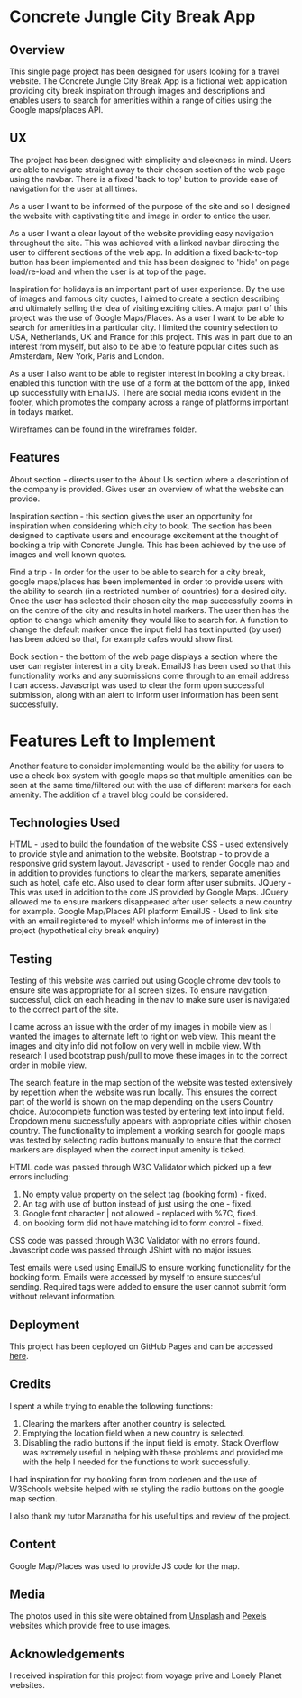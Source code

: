 # Concrete Jungle City Break App

## Overview

This single page project has been designed for users looking for a travel website.
The Concrete Jungle City Break App is a fictional web application providing city break inspiration through images and descriptions
and enables users to search for amenities within a range of cities using the Google maps/places API.


## UX

The project has been designed with simplicity and sleekness in mind. Users are able to navigate straight away
to their chosen section of the web page using the navbar. There is a fixed 'back to top' button to provide ease of navigation for the user at all times. 

As a user I want to be informed of the purpose of the site and so I designed the website with captivating title and image in order to entice the user. 

As a user I want a clear layout of the website providing easy navigation throughout the site. This was achieved with a linked navbar directing the user to different sections of the web app. 
In addition a fixed back-to-top button has been implemented and this has been designed to 'hide' on page load/re-load and when the user is at top of the page. 

Inspiration for holidays is an important part of user experience. By the use of images and famous city quotes, I aimed to create a section describing and ultimately selling the idea of visiting exciting cities.
A major part of this project was the use of Google Maps/Places. As a user I want to be able to search for amenities in a particular city. I limited the country selection to USA, Netherlands, UK and France for this project.
This was in part due to an interest from myself, but also to be able to feature popular ciites such as Amsterdam, New York, Paris and London.

As a user I also want to be able to register interest in booking a city break. I enabled this function with the use of a form at the bottom of the app, linked up successfully with EmailJS.
There are social media icons evident in the footer, which promotes the company across a range of platforms important in todays market.

Wireframes can be found in the wireframes folder.

## Features

About section - directs user to the About Us section where a description of the company is provided. Gives user an overview of what the website can provide.

Inspiration section - this section gives the user an opportunity for inspiration when considering which city to book. 
The section has been designed to captivate users and encourage excitement at the thought of booking a trip with Concrete Jungle. 
This has been achieved by the use of images and well known quotes.

Find a trip - In order for the user to be able to search for a city break, google maps/places has been implemented in order to 
provide users with the ability to search (in a restricted number of countries) for a desired city. Once the user has selected their chosen city 
the map successfully zooms in on the centre of the city and results in hotel markers. The user then has the option to change which amenity they would
like to search for. A function to change the default marker once the input field has text inputted (by user) has been added so that, for example 
cafes would show first.

Book section - the bottom of the web page displays a section where the user can register interest in a city break. EmailJS has been used so that
this functionality works and any submissions come through to an email address I can access. Javascript was used to clear the form upon successful 
submission, along with an alert to inform user information has been sent successfully. 


# Features Left to Implement

Another feature to consider implementing would be the ability for users to use a check box system with google maps so that multiple amenities can be seen
at the same time/filtered out with the use of different markers for each amenity. 
The addition of a travel blog could be considered. 


## Technologies Used

HTML - used to build the foundation of the website
CSS - used extensively to provide style and animation to the website. 
Bootstrap - to provide a responsive grid system layout.
Javascript - used to render Google map and in addition to provides functions to clear the markers, separate amenities such as hotel, cafe etc. Also used to clear form after user submits.
JQuery - This was used in addition to the core JS provided by Google Maps. JQuery allowed me to ensure markers disappeared after user selects a new country for example.
Google Map/Places API platform
EmailJS - Used to link site with an email registered to myself which informs me of interest in the project (hypothetical city break enquiry)


## Testing

Testing of this website was carried out using Google chrome dev tools to ensure site was appropriate for all screen sizes.
To ensure navigation successful, click on each heading in the nav to make sure user is navigated to the correct part of the site.

I came across an issue with the order of my images in mobile view as I wanted the images to alternate left to right on web view. This meant
the images and city info did not follow on very well in mobile view. With research I used bootstrap push/pull to move these images in to the 
correct order in mobile view. 

The search feature in the map section of the website was tested extensively by repetition when the website was run locally. 
This ensures the correct part of the world is shown on the map depending on the users Country choice.
Autocomplete function was tested by entering text into input field. Dropdown menu successfully appears with appropriate cities within chosen country.
The functionality to implement a working search for google maps was tested by selecting radio buttons manually to ensure that the correct markers are displayed when the correct input amenity is ticked.

HTML code was passed through W3C Validator which picked up a few errors including:
1. No empty value property on the select tag (booking form) - fixed.
2. An <a> tag with use of button instead of just using the one - fixed.
3. Google font character | not allowed - replaced with %7C, fixed.
4. <labels> on booking form did not have matching id to form control - fixed.

CSS code was passed through W3C Validator with no errors found. 
Javascript code was passed through JShint with no major issues.

Test emails were used using EmailJS to ensure working functionality for the booking form. Emails were accessed by myself to ensure succesful sending.
Required tags were added to ensure the user cannot submit form without relevant information. 


## Deployment

This project has been deployed on GitHub Pages and can be accessed <a href="https://caputocode.github.io/concrete-jungle-api-app/">here</a>.


## Credits

I spent a while trying to enable the following functions:
1. Clearing the markers after another country is selected.
2. Emptying the location field when a new country is selected.
3. Disabling the radio buttons if the input field is empty.
Stack Overflow was extremely useful in helping with these problems and provided me with the help I needed for the functions to work successfully.

I had inspiration for my booking form from codepen and the use of W3Schools website helped with re styling the radio buttons
on the google map section. 

I also thank my tutor Maranatha for his useful tips and review of the project. 


## Content

Google Map/Places was used to provide JS code for the map. 


## Media

The photos used in this site were obtained from <a href="https://unsplash.com/">Unsplash</a> and <a href="https://www.pexels.com/">Pexels</a> websites which provide free to use images. 


## Acknowledgements

I received inspiration for this project from voyage prive and Lonely Planet websites. 